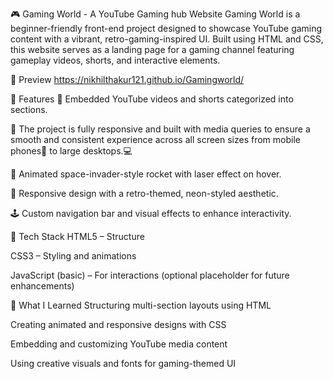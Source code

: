 🎮 Gaming World - A YouTube Gaming hub Website
Gaming World is a beginner-friendly front-end project designed to showcase YouTube gaming content with a vibrant, retro-gaming-inspired UI. Built using HTML and CSS, this website serves as a landing page for a gaming channel featuring gameplay videos, shorts, and interactive elements.

🔗 Preview
https://nikhilthakur121.github.io/Gamingworld/

📁 Features
🎥 Embedded YouTube videos and shorts categorized into sections.

🔧 The project is fully responsive and built with media queries to ensure a smooth and consistent experience across all screen sizes from mobile phones📱 to large desktops.💻

🚀 Animated space-invader-style rocket with laser effect on hover.

🌌 Responsive design with a retro-themed, neon-styled aesthetic.

🕹️ Custom navigation bar and visual effects to enhance interactivity.

🧱 Tech Stack
HTML5 – Structure

CSS3 – Styling and animations

JavaScript (basic) – For interactions (optional placeholder for future enhancements)

📌 What I Learned
Structuring multi-section layouts using HTML

Creating animated and responsive designs with CSS

Embedding and customizing YouTube media content

Using creative visuals and fonts for gaming-themed UI

